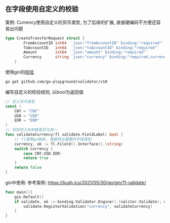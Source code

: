 ## 在字段使用自定义的校验

案例: Currency使用自定义的货币类型, 为了后续的扩展, 直接硬编码不方便还容易出问题

```go
type CreateTransferRequest struct {
		FromAccountID int64  `json:"fromAccountID" binding:"required"`
		ToAccountID   int64  `json:"toAccountID" binding:"required"`
		Amount        int64  `json:"amount" binding:"required"`
		Currency      string `json:"currency" binding:"required,currency"`
	}
```

使用gin的[校验](https://github.com/go-playground/validator)

```bash
go get github.com/go-playground/validator/v10
```

编写自定义的校验规则, 以bool为返回值

```go
// 定义货币类型
const (
	CNY = "CNY"
	USD = "USD"
	EDR = "EDR"
)
// 校验传入的参数是否为其一
func validateCurrency(fl validate.FieldLabel) bool {
    // fl使用go映射, 需要转出需要的字段类型
	currency, ok := fl.Fileld().Interface().(string)
	switch currency {
		case CNY,USD.EDR:
		return true
	}
	return false
}
```

gin中使用:
参考案例: https://liuqh.icu/2021/05/30/go/gin/11-validate/

```go
func main(){
	gin.Default()
	if validate, ok := binding.Validator.Engine().(valitor.Validate); ok {
		validate.RegisterValidation("currency", validateCurrency)
	}
}
```
